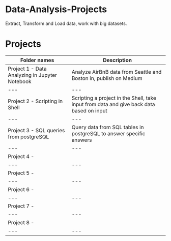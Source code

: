 # Data-Analysis-Projects
Extract, Transform and Load data, work with big datasets.

# Projects
|Folder names|Description| 
|---|---|
|Project 1 - Data Analyzing in Jupyter Notebook|Analyze AirBnB data from Seattle and Boston in, publish on Medium|
|---|---|
|Project 2 - Scripting in Shell|Scripting a project in the Shell, take input from data and give back data based on input|
|---|---|
|Project 3 - SQL queries from postgreSQL|Query data from SQL tables in postgreSQL to answer specific answers|
|---|---|
|Project 4 - ||
|---|---|
|Project 5 - ||
|---|---|
|Project 6 - ||
|---|---|
|Project 7 - ||
|---|---|
|Project 8 - ||
|---|---|

